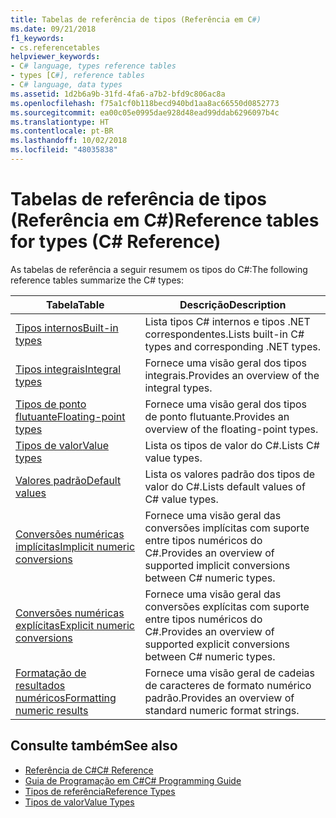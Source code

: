 ```yaml
---
title: Tabelas de referência de tipos (Referência em C#)
ms.date: 09/21/2018
f1_keywords:
- cs.referencetables
helpviewer_keywords:
- C# language, types reference tables
- types [C#], reference tables
- C# language, data types
ms.assetid: 1d2b6a9b-31fd-4fa6-a7b2-bfd9c806ac8a
ms.openlocfilehash: f75a1cf0b118becd940bd1aa8ac66550d0852773
ms.sourcegitcommit: ea00c05e0995dae928d48ead99ddab6296097b4c
ms.translationtype: HT
ms.contentlocale: pt-BR
ms.lasthandoff: 10/02/2018
ms.locfileid: "48035838"
---
```

# <a name="reference-tables-for-types-c-reference"></a><span data-ttu-id="77640-102">Tabelas de referência de tipos (Referência em C#)</span><span class="sxs-lookup"><span data-stu-id="77640-102">Reference tables for types (C# Reference)</span></span>

<span data-ttu-id="77640-103">As tabelas de referência a seguir resumem os tipos do C#:</span><span class="sxs-lookup"><span data-stu-id="77640-103">The following reference tables summarize the C# types:</span></span>

|<span data-ttu-id="77640-104">Tabela</span><span class="sxs-lookup"><span data-stu-id="77640-104">Table</span></span>|<span data-ttu-id="77640-105">Descrição</span><span class="sxs-lookup"><span data-stu-id="77640-105">Description</span></span>|
|---------|---------|
|[<span data-ttu-id="77640-106">Tipos internos</span><span class="sxs-lookup"><span data-stu-id="77640-106">Built-in types</span></span>](built-in-types-table.md)|<span data-ttu-id="77640-107">Lista tipos C# internos e tipos .NET correspondentes.</span><span class="sxs-lookup"><span data-stu-id="77640-107">Lists built-in C# types and corresponding .NET types.</span></span>|
|[<span data-ttu-id="77640-108">Tipos integrais</span><span class="sxs-lookup"><span data-stu-id="77640-108">Integral types</span></span>](integral-types-table.md)|<span data-ttu-id="77640-109">Fornece uma visão geral dos tipos integrais.</span><span class="sxs-lookup"><span data-stu-id="77640-109">Provides an overview of the integral types.</span></span>|
|[<span data-ttu-id="77640-110">Tipos de ponto flutuante</span><span class="sxs-lookup"><span data-stu-id="77640-110">Floating-point types</span></span>](floating-point-types-table.md)|<span data-ttu-id="77640-111">Fornece uma visão geral dos tipos de ponto flutuante.</span><span class="sxs-lookup"><span data-stu-id="77640-111">Provides an overview of the floating-point types.</span></span>|
|[<span data-ttu-id="77640-112">Tipos de valor</span><span class="sxs-lookup"><span data-stu-id="77640-112">Value types</span></span>](value-types-table.md)|<span data-ttu-id="77640-113">Lista os tipos de valor do C#.</span><span class="sxs-lookup"><span data-stu-id="77640-113">Lists C# value types.</span></span>|
|[<span data-ttu-id="77640-114">Valores padrão</span><span class="sxs-lookup"><span data-stu-id="77640-114">Default values</span></span>](default-values-table.md)|<span data-ttu-id="77640-115">Lista os valores padrão dos tipos de valor do C#.</span><span class="sxs-lookup"><span data-stu-id="77640-115">Lists default values of C# value types.</span></span>|
|[<span data-ttu-id="77640-116">Conversões numéricas implícitas</span><span class="sxs-lookup"><span data-stu-id="77640-116">Implicit numeric conversions</span></span>](implicit-numeric-conversions-table.md)|<span data-ttu-id="77640-117">Fornece uma visão geral das conversões implícitas com suporte entre tipos numéricos do C#.</span><span class="sxs-lookup"><span data-stu-id="77640-117">Provides an overview of supported implicit conversions between C# numeric types.</span></span>|
|[<span data-ttu-id="77640-118">Conversões numéricas explícitas</span><span class="sxs-lookup"><span data-stu-id="77640-118">Explicit numeric conversions</span></span>](explicit-numeric-conversions-table.md)|<span data-ttu-id="77640-119">Fornece uma visão geral das conversões explícitas com suporte entre tipos numéricos do C#.</span><span class="sxs-lookup"><span data-stu-id="77640-119">Provides an overview of supported explicit conversions between C# numeric types.</span></span>|
|[<span data-ttu-id="77640-120">Formatação de resultados numéricos</span><span class="sxs-lookup"><span data-stu-id="77640-120">Formatting numeric results</span></span>](formatting-numeric-results-table.md)|<span data-ttu-id="77640-121">Fornece uma visão geral de cadeias de caracteres de formato numérico padrão.</span><span class="sxs-lookup"><span data-stu-id="77640-121">Provides an overview of standard numeric format strings.</span></span>|

## <a name="see-also"></a><span data-ttu-id="77640-122">Consulte também</span><span class="sxs-lookup"><span data-stu-id="77640-122">See also</span></span>

- [<span data-ttu-id="77640-123">Referência de C#</span><span class="sxs-lookup"><span data-stu-id="77640-123">C# Reference</span></span>](../index.md)
- [<span data-ttu-id="77640-124">Guia de Programação em C#</span><span class="sxs-lookup"><span data-stu-id="77640-124">C# Programming Guide</span></span>](../../programming-guide/index.md)
- [<span data-ttu-id="77640-125">Tipos de referência</span><span class="sxs-lookup"><span data-stu-id="77640-125">Reference Types</span></span>](reference-types.md)
- [<span data-ttu-id="77640-126">Tipos de valor</span><span class="sxs-lookup"><span data-stu-id="77640-126">Value Types</span></span>](value-types.md)